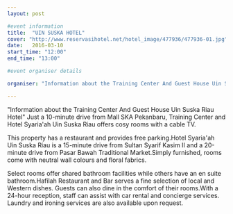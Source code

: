```yaml
---
layout: post

#event information
title:  "UIN SUSKA HOTEL"
cover: "http://www.reservasihotel.net/hotel_image/477936/477936-01.jpg"
date:   2016-03-10
start_time: "12:00"
end_time: "13:00"

#event organiser details

organiser: "Information about the Training Center And Guest House Uin Suska Riau Hotel"

---
```

"Information about the Training Center And Guest House Uin Suska Riau Hotel"
Just a 10-minute drive from Mall SKA Pekanbaru, Training Center and Hotel Syaria'ah Uin Suska Riau offers cosy rooms with a cable TV.

This property has a restaurant and provides free parking.Hotel Syaria'ah Uin Suska Riau is a 15-minute drive from Sultan Syarif Kasim II and a 20-minute drive from Pasar Bawah Traditional Market.Simply furnished, rooms come with neutral wall colours and floral fabrics. 

Select rooms offer shared bathroom facilities while others have an en suite bathroom.Hafilah Restaurant and Bar serves a fine selection of local and Western dishes. Guests can also dine in the comfort of their rooms.With a 24-hour reception, staff can assist with car rental and concierge services. Laundry and ironing services are also available upon request.
